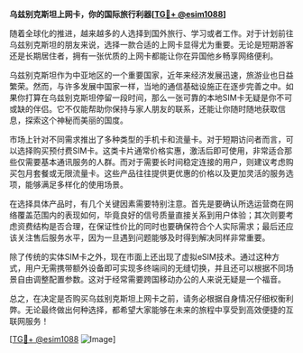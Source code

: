 **乌兹别克斯坦上网卡，你的国际旅行利器[[TG💪+ @esim1088](https://t.me/s/esim1088)]**

随着全球化的推进，越来越多的人选择到国外旅行、学习或者工作。对于计划前往乌兹别克斯坦的朋友来说，选择一款合适的上网卡显得尤为重要。无论是短期游客还是长期居住者，拥有一张优质的上网卡都能让你在异国他乡畅享网络便利。

乌兹别克斯坦作为中亚地区的一个重要国家，近年来经济发展迅速，旅游业也日益繁荣。然而，与许多发展中国家一样，当地的通信基础设施正在逐步完善之中。如果你打算在乌兹别克斯坦停留一段时间，那么一张可靠的本地SIM卡无疑是你不可或缺的伴侣。它不仅能帮助你保持与家人朋友的联系，还能让你随时随地获取信息，探索这个神秘而美丽的国度。

市场上针对不同需求推出了多种类型的手机卡和流量卡。对于短期访问者而言，可以选择购买预付费SIM卡。这类卡片通常价格实惠，激活后即可使用，非常适合那些仅需要基本通讯服务的人群。而对于需要长时间稳定连接的用户，则建议考虑购买包月套餐或无限流量卡。这些产品往往提供更优惠的价格以及更加灵活的服务选项，能够满足多样化的使用场景。

在选择具体产品时，有几个关键因素需要特别注意。首先是要确认所选运营商在网络覆盖范围内的表现如何，毕竟良好的信号质量直接关系到用户体验；其次则要考虑资费结构是否合理，在保证性价比的同时也要确保符合个人实际需求；最后还应该关注售后服务水平，因为一旦遇到问题能够及时得到解决同样非常重要。

除了传统的实体SIM卡之外，现在市面上还出现了虚拟eSIM技术。通过这种方式，用户无需携带额外设备即可实现多终端间的无缝切换，并且还可以根据不同场景自由调整配置参数。这对于经常需要跨国移动办公的人来说无疑是一个福音。

总之，在决定是否购买乌兹别克斯坦上网卡之前，请务必根据自身情况仔细权衡利弊。无论最终做出何种选择，都希望大家能够在未来的旅程中享受到高效便捷的互联网服务！

[[TG💪+ @esim1088](https://t.me/s/esim1088) ![Image](https://i.postimg.cc/4NQfJmqS/Snipaste-2025-05-13-00-14-12.png)]
